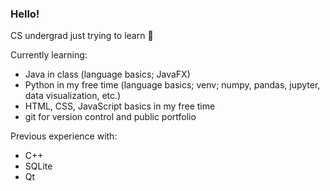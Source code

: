 <!--
### Hi there 👋
-->

<!--
**martin-scheele/martin-scheele** is a ✨ _special_ ✨ repository because its `README.md` (this file) appears on your GitHub profile.

Here are some ideas to get you started:

- 🔭 I’m currently working on ...
- 🌱 I’m currently learning ...
- 👯 I’m looking to collaborate on ...
- 🤔 I’m looking for help with ...
- 💬 Ask me about ...
- 📫 How to reach me: ...
- 😄 Pronouns: ...
- ⚡ Fun fact: ...
-->

### Hello!

CS undergrad just trying to learn 🙂

Currently learning:
- Java in class (language basics; JavaFX)
- Python in my free time (language basics; venv; numpy, pandas, jupyter, data visualization, etc.)
- HTML, CSS, JavaScript basics in my free time
- git for version control and public portfolio

Previous experience with: 
- C++
- SQLite
- Qt
